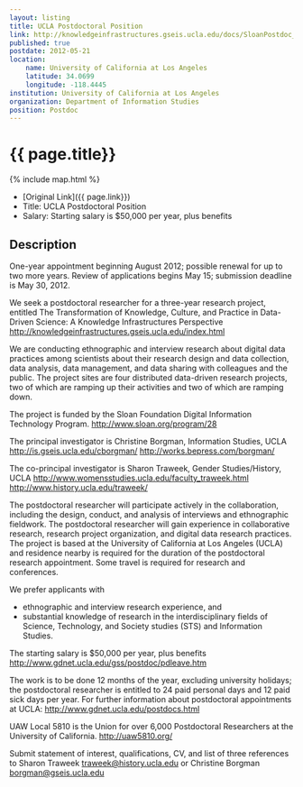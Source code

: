 ```yaml
---
layout: listing
title: UCLA Postdoctoral Position
link: http://knowledgeinfrastructures.gseis.ucla.edu/docs/SloanPostdoc_BorgmanTraweek_Announce.pdf
published: true
postdate: 2012-05-21
location:
    name: University of California at Los Angeles
    latitude: 34.0699
    longitude: -118.4445
institution: University of California at Los Angeles
organization: Department of Information Studies
position: Postdoc
---
```


# {{ page.title}}

{% include map.html %}



* [Original Link]({{ page.link}})
* Title: UCLA Postdoctoral Position
* Salary: Starting salary is $50,000 per year, plus benefits

## Description
One-year appointment beginning August 2012; possible renewal for up to two more years. Review of applications begins May 15; submission deadline is May 30, 2012.

We seek a postdoctoral researcher for a three-year research project, entitled The Transformation of Knowledge, Culture, and Practice in Data-Driven Science: A Knowledge Infrastructures Perspective
http://knowledgeinfrastructures.gseis.ucla.edu/index.html

We are conducting ethnographic and interview research about digital data practices among scientists about their research design and data collection, data analysis, data management, and data sharing with colleagues and the public. The project sites are four distributed data-driven research projects, two of which are ramping up their activities and two of which are ramping down.

The project is funded by the Sloan Foundation Digital Information Technology Program. http://www.sloan.org/program/28

The principal investigator is Christine Borgman, Information Studies, UCLA
http://is.gseis.ucla.edu/cborgman/
http://works.bepress.com/borgman/

The co-principal investigator is Sharon Traweek, Gender Studies/History, UCLA
http://www.womensstudies.ucla.edu/faculty_traweek.html
http://www.history.ucla.edu/traweek/

The postdoctoral researcher will participate actively in the collaboration, including the design, conduct, and analysis of interviews and ethnographic fieldwork. The postdoctoral researcher will gain experience in collaborative research, research project organization, and digital data research practices. The project is based at the University of California at Los Angeles (UCLA) and residence nearby is required for the duration of the postdoctoral research appointment. Some travel is required for research and conferences.

We prefer applicants with

* ethnographic and interview research experience, and
* substantial knowledge of research in the interdisciplinary fields of Science, Technology, and Society studies (STS) and Information Studies.

The starting salary is $50,000 per year, plus benefits
http://www.gdnet.ucla.edu/gss/postdoc/pdleave.htm

The work is to be done 12 months of the year, excluding university holidays; the postdoctoral researcher is entitled to 24 paid personal days and 12 paid sick days per year. For further information about postdoctoral appointments at UCLA: http://www.gdnet.ucla.edu/postdocs.html

UAW Local 5810 is the Union for over 6,000 Postdoctoral Researchers at the University of California. http://uaw5810.org/

Submit statement of interest, qualifications, CV, and list of three references to Sharon Traweek traweek@history.ucla.edu
or Christine Borgman borgman@gseis.ucla.edu